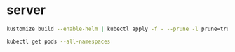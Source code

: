 # server

```bash
kustomize build --enable-helm | kubectl apply -f - --prune -l prune=true
```

```bash
kubectl get pods --all-namespaces
```
